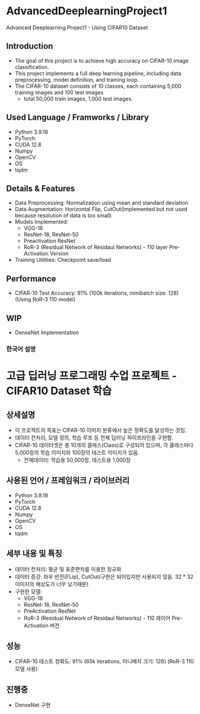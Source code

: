 # AdvancedDeeplearningProject1
Advanced Deeplearning Project1 - Using CIFAR10 Dataset


## Introduction
- The goal of this project is to achieve high accuracy on CIFAR-10 image classification.
- This project implements a full deep learning pipeline, including data preprocessing, model definition, and training loop.
- The CIFAR-10 dataset consists of 10 classes, each containing 5,000 training images and 100 test images
    - total 50,000 train images, 1,000 test images.


## Used Language / Framworks / Library
- Python 3.9.18
- PyTorch
- CUDA 12.8
- Numpy
- OpenCV
- OS
- tqdm


## Details & Features
- Data Preprocessing: Normalization using mean and standard deviation
- Data Augmentation: Horizontal Flip, CutOut(Implemented but not used because resolution of data is too small)
- Models Implemented:
    - VGG-16
    - ResNet-18, ResNet-50
    - Preactivation ResNet
    - RoR-3 (Residual Network of Residaul Networks) - 110 layer Pre-Activation Version
- Training Utilities: Checkpoint save/load


## Performance
- CIFAR-10 Test Accuracy: 91% (100k iterations, minibatch  size: 128) (Using RoR-3 110 model)


## WIP
- DenseNet Implementation



### 한국어 설명

# 고급 딥러닝 프로그래밍 수업 프로젝트 - CIFAR10 Dataset 학습

## 상세설명
- 이 프로젝트의 목표는 CIFAR-10 이미지 분류에서 높은 정확도를 달성하는 것임.
- 데이터 전처리, 모델 정의, 학습 루프 등 전체 딥러닝 파이프라인을 구현함.
- CIFAR-10 데이터셋은 총 10개의 클래스(Class)로 구성되어 있으며, 각 클래스마다 5,000장의 학습 이미지와 100장의 테스트 이미지가 있음.
    - 전체데이터: 학습용 50,000장, 테스트용 1,000장


## 사용된 언어 / 프레임워크 / 라이브러리
- Python 3.9.18
- PyTorch
- CUDA 12.8
- Numpy
- OpenCV
- OS
- tqdm


## 세부 내용 및 특징
- 데이터 전처리: 평균 및 표준편차를 이용한 정규화
- 데이터 증강: 좌우 반전(FLip), CutOut(구현은 되어있지만 사용되지 않음. 32 * 32 이미지의 해상도가 너무 낮기때문)
- 구현한 모델:
    - VGG-16
    - ResNet-18, ResNet-50
    - PreActivation ResNet
    - RoR-3 (Residual Network of Residaul Networks) - 110 레이어 Pre-Activation 버전


## 성능
- CIFAR-10 테스트 정확도: 91% (65k iterations, 미니배치 크기: 128) (RoR-3 110 모델 사용)


## 진행중
- DenseNet 구현
